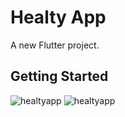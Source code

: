 # Healty App

A new Flutter project.

## Getting Started

![healtyapp](https://github.com/phoenixen/healtyapp/blob/main/screenshots/Screenshot_1626209471.png)
![healtyapp](https://github.com/phoenixen/healtyapp/blob/main/screenshots/Screenshot_1626209474.png)
